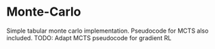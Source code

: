 # Monte-Carlo
Simple tabular monte carlo implementation. Pseudocode for MCTS also included. TODO: Adapt MCTS pseudocode for gradient RL
